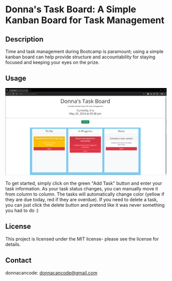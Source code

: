 # Donna's Task Board: A Simple Kanban Board for Task Management

## Description

Time and task management during Bootcamp is paramount; using a simple kanban board can help provide structure and accountability for staying focused and keeping your eyes on the prize.

## Usage

![screenshot of kanban homepage](assets/images/kanbanscreenshot.png)

To get started, simply click on the green "Add Task" button and enter your task information. As your task status changes, you can manually move it from column to column. The tasks will automatically change color (yellow if they are due today, red if they are overdue). If you need to delete a task, you can just click the delete button and pretend like it was never something you had to do :)

## License

This project is licensed under the MIT license- please see the license for details.

## Contact

donnacancode:
donnacancode@gmail.com
